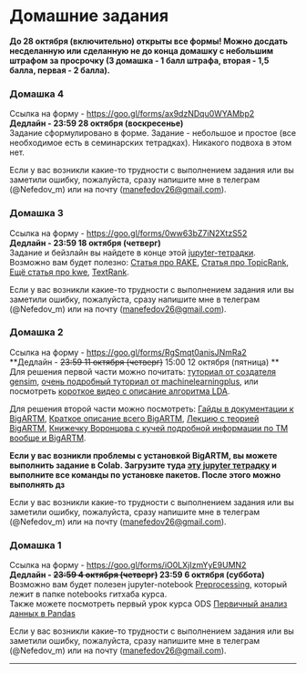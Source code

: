 # Домашние задания


**До 28 октября (включительно) открыты все формы! Можно досдать несделанную или сделанную не до конца домашку с небольшим штрафом за просрочку (3 домашка - 1 балл штрафа, вторая - 1,5 балла, первая - 2 балла).**  

### Домашка 4
Ссылка на форму - <https://goo.gl/forms/ax9dzNDqu0WYAMbp2>  
**Дедлайн - 23:59 28 октября (воскресенье)**  
Задание сформулировано в форме. Задание - небольшое и простое (все необходимое есть в семинарских тетрадках). Никакого подвоха в этом нет. 

Если у вас возникли какие-то трудности с выполнением задания или вы заметили ошибку, пожалуйста, сразу напишите мне в телеграм (@Nefedov_m) или на почту (manefedov26@gmail.com).


### Домашка 3
Ссылка на форму - <https://goo.gl/forms/0ww63bZ7iN2XtzS52>  
**Дедлайн - 23:59 18 октября (четверг)**  
Задание и бейзлайн вы найдете в конце этой [jupyter-тетрадки](https://github.com/mannefedov/compling_nlp_hse_course/blob/master/notebooks/SEMINAR_3_Keyword_extraction.ipynb).
Возможно вам будет полезно:
[Статья про RAKE](https://www.researchgate.net/publication/227988510_Automatic_Keyword_Extraction_from_Individual_Documents), [Статья про TopicRank](http://www.aclweb.org/anthology/I13-1062), [Ещё статья про kwe](https://pdfs.semanticscholar.org/f7fe/3f870ef5e1a74600c8808c07732cd2e5142d.pdf), [TextRank](https://pdfs.semanticscholar.org/5553/ad5503ae174bfba2cc24579ea2a67c267174.pdf).

Если у вас возникли какие-то трудности с выполнением задания или вы заметили ошибку, пожалуйста, сразу напишите мне в телеграм (@Nefedov_m) или на почту (manefedov26@gmail.com).



### Домашка 2
Ссылка на форму - <https://goo.gl/forms/RgSmqt0anisJNmRa2>  
**Дедлайн - ~~23:59 11 октября (четверг)~~ 15:00 12 октября (пятница) **  
Для решения первой части можно почитать: [туториал от создателя gensim](https://radimrehurek.com/gensim/wiki.html), [очень подробный туториал от machinelearningplus](http://www.machinelearningplus.com/nlp/topic-modeling-gensim-python/), или посмотреть [короткое видео с описание алгоритма LDA](https://www.youtube.com/watch?v=DWJYZq_fQ2A).    

Для решения второй части можно посмотреть: [Гайды в документации к BigARTM](http://docs.bigartm.org/en/stable/tutorials/python_userguide/index.html), [Краткое описание всего BigARTM](http://www.machinelearning.ru/wiki/images/6/6d/BigARTM-short-intro.pdf), [Лекцию с теорией BigARTM](https://www.youtube.com/watch?v=2LEQuLRxaIY), [Книжечку Воронцова с кучей подробной информации по ТМ вообще и BigARTM](http://www.machinelearning.ru/wiki/images/d/d5/Voron17survey-artm.pdf).  

**Если у вас возникли проблемы с установкой BigARTM, вы можете выполнить задание в Colab. Загрузите туда [эту jupyter тетрадку](https://github.com/mannefedov/compling_nlp_hse_course/blob/master/notebooks/SEMINAR_2_Topic_model_BigARTM_for_colab.ipynb) и выполните все команды по установке пакетов. После этого можно выполнять дз**  

Если у вас возникли какие-то трудности с выполнением задания или вы заметили ошибку, пожалуйста, сразу напишите мне в телеграм (@Nefedov_m) или на почту (manefedov26@gmail.com).


### Домашка 1
Ссылка на форму - <https://goo.gl/forms/iO0LXjIzmYyE9UMN2>  
**Дедлайн - ~~23:59 4 октября (четверг)~~ 23:59 6 октября (суббота)**  
Возможно вам будет полезен jupyter-notebook [Preprocessing](https://github.com/mannefedov/compling_nlp_hse_course/blob/master/notebooks/Preprocessing.ipynb), который лежит в папке notebooks гитхаба курса.  
Также можете посмотреть первый урок курса ODS [Первичный анализ данных в Pandas](https://habr.com/company/ods/blog/322626/)

Если у вас возникли какие-то трудности с выполнением задания или вы заметили ошибку, пожалуйста, сразу напишите мне в телеграм (@Nefedov_m) или на почту (manefedov26@gmail.com).


---

